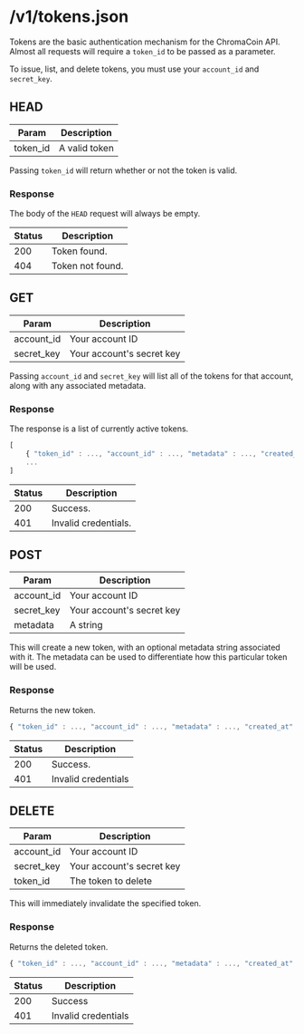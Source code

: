 # /v1/tokens.json

Tokens are the basic authentication mechanism for the ChromaCoin API. Almost all requests will require a `token_id` to be passed as a parameter.

To issue, list, and delete tokens, you must use your `account_id` and `secret_key`.


## HEAD

| Param    | Description   |
| -------- | ------------- |
| token_id | A valid token |

Passing `token_id` will return whether or not the token is valid.

### Response

The body of the `HEAD` request will always be empty.

| Status | Description      |
| ------ | -----------      |
| 200    | Token found.     |
| 404    | Token not found. |


## GET

| Param      | Description               |
| ---        | -----------               |
| account_id | Your account ID           |
| secret_key | Your account's secret key |

Passing `account_id` and `secret_key` will list all of the tokens for that account, along with any associated metadata.

### Response

The response is a list of currently active tokens.

```javascript
[
	{ "token_id" : ..., "account_id" : ..., "metadata" : ..., "created_at" : ... },
	...
]
```

| Status | Description          |
| ------ | -----------          |
| 200    | Success.             |
| 401    | Invalid credentials. |


## POST

| Param      | Description               |
| ---        | -----------               |
| account_id | Your account ID           |
| secret_key | Your account's secret key |
| metadata   | A string                  |

This will create a new token, with an optional metadata string associated with it. The metadata can be used to differentiate how this particular token will be used.

### Response

Returns the new token.

```javascript
{ "token_id" : ..., "account_id" : ..., "metadata" : ..., "created_at" : ... }
```

| Status | Description         |
| ------ | -----------         |
| 200    | Success.            |
| 401    | Invalid credentials |


## DELETE

| Param      | Description               |
| ---        | -----------               |
| account_id | Your account ID           |
| secret_key | Your account's secret key |
| token_id   | The token to delete       |

This will immediately invalidate the specified token.

### Response

Returns the deleted token.

```javascript
{ "token_id" : ..., "account_id" : ..., "metadata" : ..., "created_at" : ... }
```

| Status | Description         |
| ------ | -----------         |
| 200    | Success             |
| 401    | Invalid credentials |
